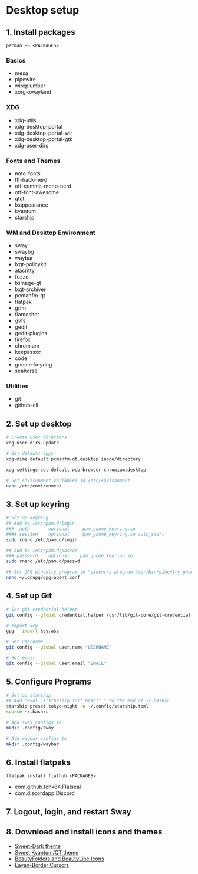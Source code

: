 # Desktop setup

## 1. Install packages
`pacman -S <PACKAGES>`
### Basics
- mesa
- pipewire
- wireplumber
- xorg-xwayland
### XDG
- xdg-utils
- xdg-desktop-portal
- xdg-desktop-portal-wlr
- xdg-desktop-portal-gtk
- xdg-user-dirs
### Fonts and Themes
- noto-fonts 
- ttf-hack-nerd 
- otf-commit-mono-nerd
- otf-font-awesome
- qtct 
- lxappearance 
- kvantum
- starship 
### WM and Desktop Environment
- sway 
- swaybg
- waybar
- lxqt-policykit 
- alacritty
- fuzzel 
- lximage-qt
- lxqt-archiver
- pcmanfm-qt
- flatpak
- grim
- flameshot
- gvfs
- gedit
- gedit-plugins
- firefox
- chromium
- keepassxc
- code
- gnome-keyring
- seahorse
### Utilities
- git
- github-cli


## 2. Set up desktop
```bash
# Create user directors
xdg-user-dirs-update

# Set default apps
xdg-mime default pcmanfm-qt.desktop inode/directory

xdg-settings set default-web-browser chromium.desktop

# Set environment variables in /etc/environment
nano /etc/environment
```

## 3. Set up keyring
```bash
# Set up keyring
## Add to /etc/pam.d/login
###  auth       optional     pam_gnome_keyring.so
#### session    optional     pam_gnome_keyring.so auto_start
sudo rnano /etc/pam.d/login

## Add to /etc/pam.d/passwd
### password	optional	pam_gnome_keyring.so
sudo rnano /etc/pam.d/passwd

## Set GPG pinentry program to "pinentry-program /usr/bin/pinentry-gnome3"
nano ~/.gnupg/gpg-agent.conf
```

## 4. Set up Git
```bash
# Set git credential helper
git config --global credential.helper /usr/lib/git-core/git-credential-libsecret

# Import key
gpg --import key.asc

# Set username
git config --global user.name "USERNAME"

# Set email
git config --global user.email "EMAIL"
```

## 5. Configure Programs
```bash
# Set up starship
## Add "eval "$(starship init bash)" " to the end of ~/.bashrc
starship preset tokyo-night -o ~/.config/starship.toml
source ~/.bashrc

# Add sway configs to
mkdir .config/sway

# Add waybar configs to
mkdir .config/waybar
```

## 6. Install flatpaks
`flatpak install flathub <PACKAGES>`
- com.github.tchx84.Flatseal
- com.discordapp.Discord

## 7. Logout, login, and restart Sway

## 8. Download and install icons and themes
- [Sweet-Dark theme](https://github.com/EliverLara/Sweet)
- [Sweet Kvantum/QT theme](https://github.com/EliverLara/Sweet/tree/nova)
- [BeautyFolders and BeautyLine Icons](https://store.kde.org/p/1425426/)
- [Layan-Border Cursors](https://store.kde.org/p/1365214/)